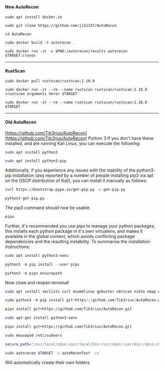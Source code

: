 #### New AutoRecon
```
sudo apt install docker.io
```
```
sudo git clone https://github.com/jib1337/AutoRecon
```
```
cd AutoRecon
```
```
sudo docker build -t autorecon .
```
```
sudo docker run -it -v $PWD:/autorecon/results autorecon $TARGET:cronos
```
---
#### RustScan
```
sudo docker pull rustscan/rustscan:1.10.0
```
```
sudo docker run -it --rm --name rustscan rustscan/rustscan:1.10.0 <rustscan arguments here> $TARGET
```
```
sudo docker run -it --rm --name rustscan rustscan/rustscan:1.10.0 $TARGET
```
---
#### Old AutoRecon
[https://github.com/Tib3rius/AutoRecon](https://github.com/Tib3rius/AutoRecon)
Python 3
If you don't have these installed, and are running Kali Linux, you can execute the following:
```bash - kali
sudo apt install python3
```
```bash - kali
sudo apt install python3-pip
```
Additionally, if you experience any issues with the stability of the python3-pip installation (asq reported by a number of people installing pip3 via apt on the OSCP distribution of Kali), you can install it manually as follows:
```bash - kali
curl https://bootstrap.pypa.io/get-pip.py -o get-pip.py
```
```python - kali
python3 get-pip.py
```
The pip3 command should now be usable.
```bash - kali
pipx
```
Further, it's recommended you use pipx to manage your python packages; this installs each python package in it's own virtualenv, and makes it available in the global context, which avoids conflicting package dependencies and the resulting instability. To summarise the installation instructions:
```bash - kali
sudo apt install python3-venv
```
```python - kali
python3 -m pip install --user pipx
```
```python - kali
python3 -m pipx ensurepath
```
Now close and reopen terminal!
```bash - kali
sudo apt install seclists curl enum4linux gobuster nbtscan nikto nmap onesixtyone oscanner smbclient smbmap smtp-user-enum snmp sslscan sipvicious tnscmd10g whatweb wkhtmltopdf
```
```python - kali
sudo python3 -m pip install git+https://github.com/Tib3rius/AutoRecon.git
```
```bash - kali
pipx install git+https://github.com/Tib3rius/AutoRecon.git
```
```bash - kali
sudo apt-get install python3-venv
```
```bash - kali
pipx install git+https://github.com/Tib3rius/AutoRecon.git
```
```bash - kali
sudo mousepad /etc/sudoers
```
```bash - kali
secure_path="/usr/local/sbin:/usr/local/bin:/usr/sbin:/usr/bin:/sbin:/bin:/home/kali/.local/bin"
```
```bash - kali
sudo autorecon $TARGET -o autoReconTest -vv
```
Will automatically create their own folders
